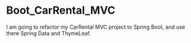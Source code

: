 # Boot_CarRental_MVC

I am going to refactor my CarRental MVC project to Spring Boot, and use there Spring Data and ThymeLeaf.
